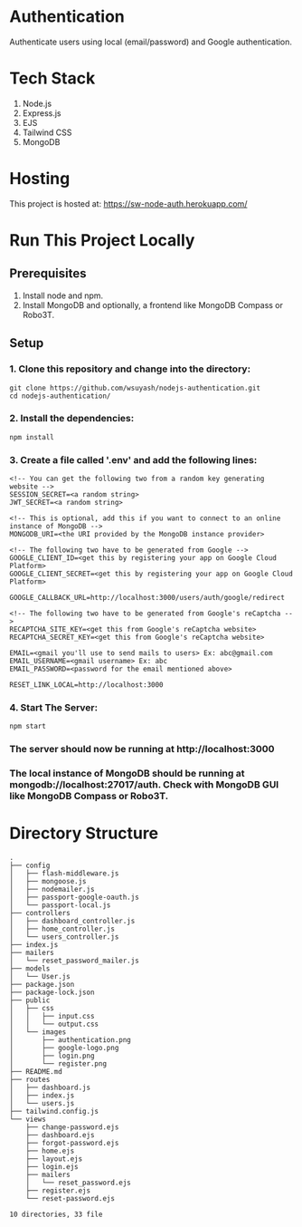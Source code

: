 # Authentication
Authenticate users using local (email/password) and Google authentication.

# Tech Stack
1. Node.js
2. Express.js
3. EJS
4. Tailwind CSS
5. MongoDB

# Hosting
This project is hosted at: https://sw-node-auth.herokuapp.com/

# Run This Project Locally
## Prerequisites
1. Install node and npm.
2. Install MongoDB and optionally, a frontend like MongoDB Compass or Robo3T.

## Setup
### 1. Clone this repository and change into the directory:
```
git clone https://github.com/wsuyash/nodejs-authentication.git
cd nodejs-authentication/
```
### 2. Install the dependencies:
```
npm install
```
### 3. Create a file called '.env' and add the following lines:
```
<!-- You can get the following two from a random key generating website -->
SESSION_SECRET=<a random string>
JWT_SECRET=<a random string>

<!-- This is optional, add this if you want to connect to an online instance of MongoDB -->
MONGODB_URI=<the URI provided by the MongoDB instance provider>

<!-- The following two have to be generated from Google -->
GOOGLE_CLIENT_ID=<get this by registering your app on Google Cloud Platform>
GOOGLE_CLIENT_SECRET=<get this by registering your app on Google Cloud Platform>

GOOGLE_CALLBACK_URL=http://localhost:3000/users/auth/google/redirect

<!-- The following two have to be generated from Google's reCaptcha -->
RECAPTCHA_SITE_KEY=<get this from Google's reCaptcha website>
RECAPTCHA_SECRET_KEY=<get this from Google's reCaptcha website>

EMAIL=<gmail you'll use to send mails to users> Ex: abc@gmail.com
EMAIL_USERNAME=<gmail username> Ex: abc
EMAIL_PASSWORD=<password for the email mentioned above>

RESET_LINK_LOCAL=http://localhost:3000
```
### 4. Start The Server:
```
npm start
```

### The server should now be running at http://localhost:3000

### The local instance of MongoDB should be running at mongodb://localhost:27017/auth. Check with MongoDB GUI like MongoDB Compass or Robo3T.

# Directory Structure
```
.
├── config
│   ├── flash-middleware.js
│   ├── mongoose.js
│   ├── nodemailer.js
│   ├── passport-google-oauth.js
│   └── passport-local.js
├── controllers
│   ├── dashboard_controller.js
│   ├── home_controller.js
│   └── users_controller.js
├── index.js
├── mailers
│   └── reset_password_mailer.js
├── models
│   └── User.js
├── package.json
├── package-lock.json
├── public
│   ├── css
│   │   ├── input.css
│   │   └── output.css
│   └── images
│       ├── authentication.png
│       ├── google-logo.png
│       ├── login.png
│       └── register.png
├── README.md
├── routes
│   ├── dashboard.js
│   ├── index.js
│   └── users.js
├── tailwind.config.js
└── views
    ├── change-password.ejs
    ├── dashboard.ejs
    ├── forgot-password.ejs
    ├── home.ejs
    ├── layout.ejs
    ├── login.ejs
    ├── mailers
    │   └── reset_password.ejs
    ├── register.ejs
    └── reset-password.ejs

10 directories, 33 file
```